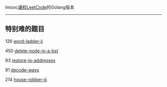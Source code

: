 Imooc[课程LeetCode](https://coding.imooc.com/class/82.html)的Golang版本

---

## 特别难的题目

126 [word-ladder-ii](cpt6/6-5_126_word_ladder_ii_test.go)

450 [delete-node-in-a-bst](cpt7/7-6_450_delete_node_in_a_bst.go)

93 [restore-ip-addresses](cpt8/8_2_93_restore_ip_addresses.go)

91 [decode-ways](cpt9/9-3_91_decode_ways.go)

214 [house-robber-iii](cpt9/9-4_214_house_robber_iii.go)